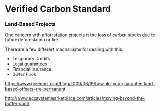 # Verified Carbon Standard



### Land-Based Projects

One concern with afforestation projects is the loss of carbon stocks due to future deforestation or fire.

There are a few different mechanisms for dealing with this:

* Temporary Credits
* Legal guarantees 
* Financial Insurance
* Buffer Pools


https://www.greenbiz.com/blog/2009/06/19/how-do-you-guarantee-land-based-offsets-are-permanent


http://www.ecosystemmarketplace.com/articles/moving-beyond-the-buffer-pool/